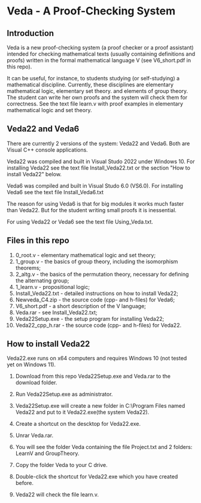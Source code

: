 # Veda - A Proof-Checking System
## Introduction
Veda is a new proof-checking system (a proof checker or a proof assistant) intended for checking mathematical texts (usually containing definitions and proofs)
written in the formal mathematical language V (see V6_short.pdf in this repo). 

It can be useful, for instance, to students studying (or self-studying) a mathematical discipline. 
Currently, these disciplines are elementary mathematical logic, elementary set theory. and elements of group theory.
The student can write her own proofs and the system will check them for correctness. See the text file learn.v with proof examples in elementary mathematical logic
and set theory.
## Veda22 and Veda6 
There are currently 2 versions of the system: Veda22 and Veda6. Both are Visual C++ console applications.

Veda22 was compiled and built in Visual Studo 2022 under Windows 10.
For installing Veda22 see the text file Install_Veda22.txt or the section "How to install Veda22" below.

Veda6 was compiled and built in Visual Studo 6.0 (VS6.0).
For installing Veda6 see the text file Install_Veda6.txt 

The reason for using Veda6 is that for big modules it works much faster than Veda22. But for the student writing small proofs it is inessential.

For using Veda22 or Veda6 see the text file Using_Veda.txt.

## Files in this repo

1. 0_root.v - elementary mathematical logic and set theory;
2. 1_group.v - the basics of group theory, including the isomorphism theorems;
3. 2_altg.v - the basics of the permutation theory, necessary for defining the alternating group;
4. 1_learn.v - propositional logic;
5. Install_Veda22.txt - detailed instructions on how to install Veda22;
6. Newveda_C4.zip - the source code (cpp- and h-files) for Veda6;
7. V6_short.pdf - a short description of the V language; 
8. Veda.rar - see Install_Veda22.txt;
9. Veda22Setup.exe - the setup program for installing Veda22;
10. Veda22_cpp_h.rar - the source code (cpp- and h-files) for Veda22.

## How to install Veda22

Veda22.exe runs on x64 computers and requires Windows 10  (not tested yet on Windows 11).

1. Download from this repo Veda22Setup.exe and Veda.rar to the download folder.

2. Run Veda22Setup.exe as administrator.

3. Veda22Setup.exe will create a new folder in C:\Program Files named Veda22 
   and put to it Veda22.exe(the system Veda22).

4. Create a shortcut on the descktop for Veda22.exe.

5. Unrar Veda.rar.

6. You will see the folder Veda containing the file Project.txt and 2 folders:
   LearnV and GroupTheory.

7. Copy the folder Veda to your C drive.

8. Double-click the shortcut for Veda22.exe which you have created before.

9. Veda22 will check the file learn.v.
